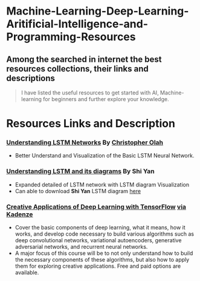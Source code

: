 # Machine-Learning-Deep-Learning-Aritificial-Intelligence-and-Programming-Resources

##   Among the searched in internet the best resources collections, their links and descriptions

> I have listed the useful resources to get started with AI, Machine-learning for beginners and further explore your knowledge.

# Resources Links and Description
### [Understanding LSTM Networks](http://colah.github.io/posts/2015-08-Understanding-LSTMs/) By [Christopher Olah](http://colah.github.io/about.html)
- Better Understand and Visualization of the Basic LSTM Neural Network.

### [Understanding LSTM and its diagrams](https://medium.com/mlreview/understanding-lstm-and-its-diagrams-37e2f46f1714) By Shi Yan
- Expanded detailed of LSTM network with LSTM diagram Visualization
- Can able to download **Shi Yan** LSTM  diagram [here](https://github.com/shi-yan/FreeWill/blob/master/Docs/Diagrams/lstm_diagram.pptx)

### [Creative Applications of Deep Learning with TensorFlow](https://www.kadenze.com/courses/creative-applications-of-deep-learning-with-tensorflow/info)    [via Kadenze](https://www.kadenze.com/courses)
- Cover the basic components of deep learning, what it means, how it works, and develop code necessary to build various algorithms such as deep convolutional networks, variational autoencoders, generative adversarial networks, and recurrent neural networks. 
- A major focus of this course will be to not only understand how to build the necessary components of these algorithms, but also how to apply them for exploring creative applications. Free and paid options are available.
